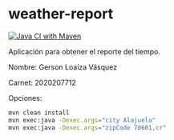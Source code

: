 weather-report
==============
[![Java CI with Maven](https://github.com/Gerson2102/weather-report/actions/workflows/maven.yml/badge.svg?branch=master)](https://github.com/Gerson2102/weather-report/actions/workflows/maven.yml)

Aplicación para obtener el reporte del tiempo.

Nombre: Gerson Loaiza Vásquez

Carnet: 2020207712

Opciones:

```bash
mvn clean install
mvn exec:java -Dexec.args="city Alajuela"
mvn exec:java -Dexec.args="zipCode 70601,cr"
```